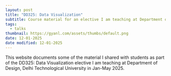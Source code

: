 ```yaml
---
layout: post
title: "DD325: Data Visualization"
subtitle: Course material for an elective I am teaching at Department of Design, Delhi Technological University
tags:
  - talks
thumbnail: https://gyanl.com/assets/thumbs/default.png
date: 12-01-2025
date modified: 12-01-2025
---
```


This website documents some of the material I shared with students as part of the DD325: Data Visualization elective I am teaching at Department of Design, Delhi Technological University in Jan-May 2025.
